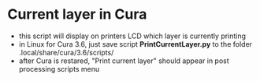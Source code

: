 # Current layer in Cura

- this script will display on printers LCD which layer is currently printing
- in Linux for Cura 3.6, just save script **PrintCurrentLayer.py** to the folder .local/share/cura/3.6/scripts/
- after Cura is restared, "Print current layer" should appear in post processing scripts menu
